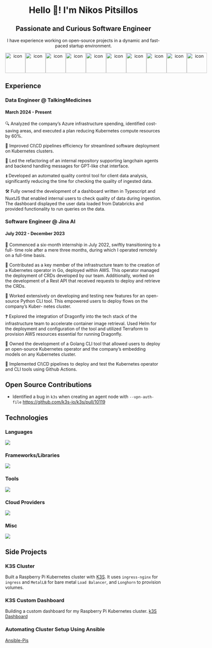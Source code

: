 <h1 align="center">Hello 👋! I'm Nikos Pitsillos</h1>

<h2 align="center">Passionate and Curious Software Engineer</h2>

<p align="center">I have experience working on open-source projects in a dynamic and fast-paced startup environment.</p>

<div align="center" style="display: flex; align-items: flex-start;">
  <img src="https://techstack-generator.vercel.app/python-icon.svg" alt="icon" width="65" height="65" />
  <img src="https://techstack-generator.vercel.app/ts-icon.svg" alt="icon" width="65" height="65" />
  <img src="https://techstack-generator.vercel.app/js-icon.svg" alt="icon" width="65" height="65" />
  <img src="https://techstack-generator.vercel.app/docker-icon.svg" alt="icon" width="65" height="65" />
  <img src="https://techstack-generator.vercel.app/react-icon.svg" alt="icon" width="65" height="65" />
  <img src="https://techstack-generator.vercel.app/kubernetes-icon.svg" alt="icon" width="65" height="65" />
  <img src="https://techstack-generator.vercel.app/aws-icon.svg" alt="icon" width="65" height="65" />
  <img src="https://techstack-generator.vercel.app/github-icon.svg" alt="icon" width="65" height="65" />
  <img src="https://techstack-generator.vercel.app/raspberrypi-icon.svg" alt="icon" width="65" height="65" />
  <img src="https://techstack-generator.vercel.app/restapi-icon.svg" alt="icon" width="65" height="65" />
</div>

<h2>Experience</h2>

<h3>Data Engineer @ TalkingMedicines</h3>
<h4>March 2024 - Present</h4>

:mag: Analyzed the company’s Azure infrastructure spending, identified cost-saving areas, and executed a plan reducing
Kubernetes compute resources by 60%.

:hammer: Improved CI\CD pipelines efficiency for streamlined software deployment on Kubernetes clusters.

:hammer: Led the refactoring of an internal repository supporting langchain agents and backend handling messages for
GPT-like chat interface.

:arrow_double_up: Developed an automated quality control tool for client data analysis, significantly reducing the time for checking the quality of ingested data.

:hammer_and_wrench: Fully owned the development of a dashboard written in Typescript and NuxtJS that enabled internal users to check
quality of data during ingestion. The dashboard displayed the user data loaded from Databricks and provided
functionality to run queries on the data.

<h3>Software Engineer @ Jina AI</h3>
<h4>July 2022 - December 2023</h4>

:tada: Commenced a six-month internship in July 2022, swiftly transitioning to a full-
time role after a mere three months, during which I operated remotely on a
full-time basis.

:key: Contributed as a key member of the infrastructure team to the creation of a Kubernetes
operator in Go, deployed within AWS. This operator managed the deployment of CRDs developed by our team.
Additionally, worked on the development of a Rest API that received requests to deploy and retrieve the CRDs.

:hammer: Worked extensively on developing and testing new features for an open-source
Python CLI tool. This empowered users to deploy flows on the company’s Kuber-
netes cluster.

:question: Explored the integration of Dragonfly into the tech stack of the infrastructure
team to accelerate container image retrieval. Used Helm for the deployment
and configuration of the tool and utilized Terraform to provision AWS resources
essential for running Dragonfly.

:hammer: Owned the development of a Golang CLI tool that allowed users to deploy an
open-source Kubernetes operator and the company’s embedding models on any
Kubernetes cluster.

:hammer: Implemented CI\CD pipelines to deploy and test the Kubernetes operator and CLI
tools using Github Actions.

<h2>Open Source Contributions</h2>

* Identified a bug in `k3s` when creating an agent node with `--vpn-auth-file` https://github.com/k3s-io/k3s/pull/10119

<h2>Technologies</h2>

<h3>Languages</h3>
<img src="https://simpleskill.icons.workers.dev/svg?i=python,go,typescript" />
<h3>Frameworks/Libraries</h3>
<img src="https://simpleskill.icons.workers.dev/svg?i=fastapi,nuxtdotjs,nextdotjs,swagger,vuedotjs,react,pytorch,scikitlearn,pandas,numpy" />
<h3>Tools</h3>
<img src="https://simpleskill.icons.workers.dev/svg?i=kubernetes,terraform,docker,helm,githubactions,containerd" />
<h3>Cloud Providers</h3>
<img src="https://simpleskill.icons.workers.dev/svg?i=amazonaws,googlecloud,microsoftazure,cloudflare" />
<h3>Misc</h3>
<img src="https://simpleskill.icons.workers.dev/svg?i=gnubash,linux,homeassistant" />

<h2>Side Projects</h2>

<h3>K3S Cluster</h3>

Built a Raspberry Pi Kubernetes cluster with [K3S](https://k3s.io/). It uses `ingress-nginx` for `ingress` and `MetalLB` for bare metal `Load Balancer`, and `Longhorn` to provision volumes.

<h3>K3S Custom Dashboard</h3>

Building a custom dashboard for my Raspberry Pi Kubernetes cluster. 
[k3S Dashboard](https://github.com/npitsillos/jarvis-k3s-dashboard)

<h3>Automating Cluster Setup Using Ansible</h3>

[Ansible-Pis](https://github.com/npitsillos/ansible-pis)

